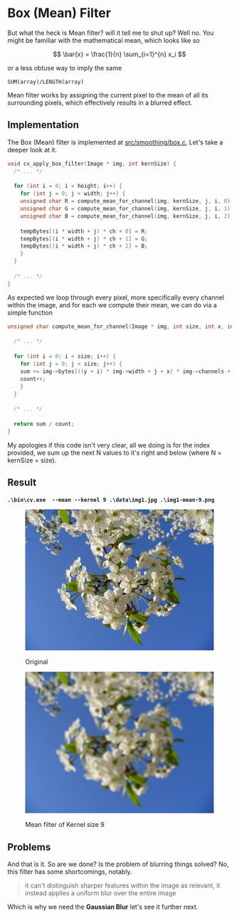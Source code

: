 # Box (Mean) Filter

But what the heck is Mean filter? will it tell me to shut up? Well no. You might be familiar with the mathematical mean, which looks like so

$$
\bar{x} = \frac{1}{n} \sum_{i=1}^{n} x_i
$$

or a less obtuse way to imply the same

```
SUM(array)/LENGTH(array)
```

Mean filter works by assigning the current pixel to the mean of all its surrounding pixels, which effectively results in a blurred effect.

## Implementation

The Box (Mean) filter is implemented at [src/smoothing/box.c](../../src/smoothing/box.c), Let's take a deeper look at it.

```c
void cv_apply_box_filter(Image * img, int kernSize) {
  /* ... */

  for (int i = 0; i < height; i++) {
	for (int j = 0; j < width; j++) {
  	unsigned char R = compute_mean_for_channel(img, kernSize, j, i, 0);
  	unsigned char G = compute_mean_for_channel(img, kernSize, j, i, 1);
  	unsigned char B = compute_mean_for_channel(img, kernSize, j, i, 2);

  	tempBytes[(i * width + j) * ch + 0] = R;
  	tempBytes[(i * width + j) * ch + 1] = G;
  	tempBytes[(i * width + j) * ch + 2] = B;
	}
  }

  /* ... */
}
```

As expected we loop through every pixel, more specifically every channel within the image, and for each we compute their mean, we can do via a simple function

```c
unsigned char compute_mean_for_channel(Image * img, int size, int x, int y, int c) {

  /* ... */

  for (int i = 0; i < size; i++) {
	for (int j = 0; j < size; j++) {
  	sum += img->bytes[((y + i) * img->width + j + x) * img->channels + c];
  	count++;
	}
  }

  /* ... */

  return sum / count;
}
```

My apologies if this code isn't very clear, all we doing is for the index provided, we sum up the next N values to it's right and below (where N = kernSize = size).&#x20;

## Result

<pre class="language-bash"><code class="lang-bash"><strong>.\bin\cv.exe  --mean --kernel 9 .\data\img1.jpg .\img1-mean-9.png
</strong></code></pre>

<div>

<figure><img src="../.gitbook/assets/img1.jpg" alt=""><figcaption><p>Original</p></figcaption></figure>

 

<figure><img src="../.gitbook/assets/mean-9.jpg" alt=""><figcaption><p>Mean filter of Kernel size 9</p></figcaption></figure>

</div>

## Problems

And that is it. So are we done? Is the problem of blurring things solved? No, this filter has some shortcomings, notably.

> it can't distinguish sharper features within the image as relevant, it instead applies a uniform blur over the entire image

Which is why we need the **Gaussian Blur** let's see it further next.
